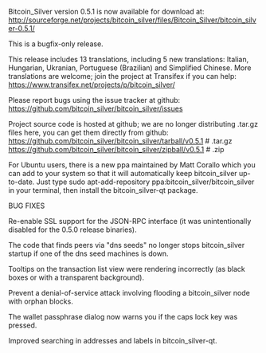 Bitcoin_Silver version 0.5.1 is now available for download at:
http://sourceforge.net/projects/bitcoin_silver/files/Bitcoin_Silver/bitcoin_silver-0.5.1/

This is a bugfix-only release.

This release includes 13 translations, including 5 new translations:
Italian, Hungarian, Ukranian, Portuguese (Brazilian) and Simplified Chinese.
More translations are welcome; join the project at Transifex if you can help:
https://www.transifex.net/projects/p/bitcoin_silver/

Please report bugs using the issue tracker at github:
https://github.com/bitcoin_silver/bitcoin_silver/issues

Project source code is hosted at github; we are no longer
distributing .tar.gz files here, you can get them
directly from github:
https://github.com/bitcoin_silver/bitcoin_silver/tarball/v0.5.1  # .tar.gz
https://github.com/bitcoin_silver/bitcoin_silver/zipball/v0.5.1  # .zip

For Ubuntu users, there is a new ppa maintained by Matt Corallo which
you can add to your system so that it will automatically keep
bitcoin_silver up-to-date.  Just type
sudo apt-add-repository ppa:bitcoin_silver/bitcoin_silver
in your terminal, then install the bitcoin_silver-qt package.


BUG FIXES

Re-enable SSL support for the JSON-RPC interface (it was unintentionally
disabled for the 0.5.0 release binaries).

The code that finds peers via "dns seeds" no longer stops bitcoin_silver startup
if one of the dns seed machines is down.

Tooltips on the transaction list view were rendering incorrectly (as black boxes
or with a transparent background).

Prevent a denial-of-service attack involving flooding a bitcoin_silver node with
orphan blocks.

The wallet passphrase dialog now warns you if the caps lock key was pressed.

Improved searching in addresses and labels in bitcoin_silver-qt.
